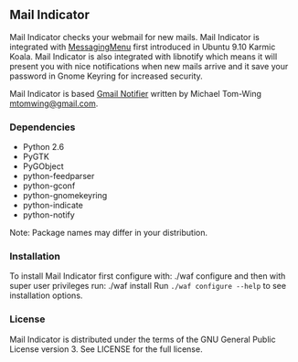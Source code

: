 
## Mail Indicator

Mail Indicator checks your webmail for new mails. Mail Indicator is integrated
with [MessagingMenu][MessagingMenu] first introduced in Ubuntu 9.10 Karmic
Koala. Mail Indicator is also integrated with libnotify which means it will
present you with nice notifications when new mails arrive and it save your
password in Gnome Keyring for increased security.

Mail Indicator is based [Gmail Notifier][gmail-notifier] written by Michael
Tom-Wing <mtomwing@gmail.com>.

### Dependencies

 - Python 2.6
 - PyGTK
 - PyGObject
 - python-feedparser
 - python-gconf
 - python-gnomekeyring
 - python-indicate
 - python-notify

Note: Package names may differ in your distribution.

### Installation

To install Mail Indicator first configure with:
    ./waf configure
and then with super user privileges run:
    ./waf install
Run `./waf configure --help` to see installation options.

### License

Mail Indicator is distributed under the terms of the GNU General Public License
version 3. See LICENSE for the full license.

[MessagingMenu]: https://wiki.ubuntu.com/MessagingMenu
[gmail-notifier]: http://ahadiel.org/projects/gmail-notifier
